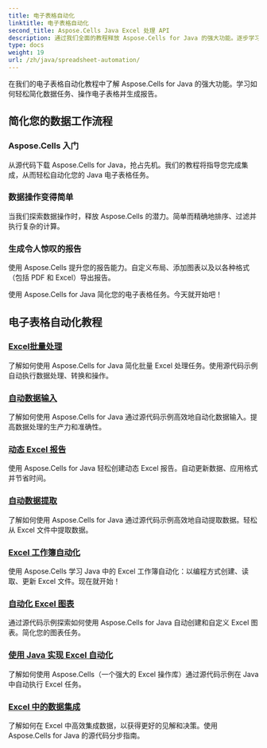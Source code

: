 ```yaml
---
title: 电子表格自动化
linktitle: 电子表格自动化
second_title: Aspose.Cells Java Excel 处理 API
description: 通过我们全面的教程释放 Aspose.Cells for Java 的强大功能。逐步学习电子表格自动化以实现高效的 Java 开发。
type: docs
weight: 19
url: /zh/java/spreadsheet-automation/
---
```


在我们的电子表格自动化教程中了解 Aspose.Cells for Java 的强大功能。学习如何轻松简化数据任务、操作电子表格并生成报告。

## 简化您的数据工作流程

### Aspose.Cells 入门

从源代码下载 Aspose.Cells for Java，抢占先机。我们的教程将指导您完成集成，从而轻松自动化您的 Java 电子表格任务。

### 数据操作变得简单

当我们探索数据操作时，释放 Aspose.Cells 的潜力。简单而精确地排序、过滤并执行复杂的计算。

### 生成令人惊叹的报告

使用 Aspose.Cells 提升您的报告能力。自定义布局、添加图表以及以各种格式（包括 PDF 和 Excel）导出报告。

使用 Aspose.Cells for Java 简化您的电子表格任务。今天就开始吧！
## 电子表格自动化教程
### [Excel批量处理](./batch-excel-processing/)
了解如何使用 Aspose.Cells for Java 简化批量 Excel 处理任务。使用源代码示例自动执行数据处理、转换和操作。
### [自动数据输入](./automated-data-entry/)
了解如何使用 Aspose.Cells for Java 通过源代码示例高效地自动化数据输入。提高数据处理的生产力和准确性。
### [动态 Excel 报告](./dynamic-excel-reports/)
使用 Aspose.Cells for Java 轻松创建动态 Excel 报告。自动更新数据、应用格式并节省时间。
### [自动数据提取](./automated-data-extraction/)
了解如何使用 Aspose.Cells for Java 通过源代码示例高效地自动提取数据。轻松从 Excel 文件中提取数据。
### [Excel 工作簿自动化](./excel-workbook-automation/)
使用 Aspose.Cells 学习 Java 中的 Excel 工作簿自动化：以编程方式创建、读取、更新 Excel 文件。现在就开始！
### [自动化 Excel 图表](./automating-excel-charts/)
通过源代码示例探索如何使用 Aspose.Cells for Java 自动创建和自定义 Excel 图表。简化您的图表任务。 
### [使用 Java 实现 Excel 自动化](./excel-automation-with-java/)
了解如何使用 Aspose.Cells（一个强大的 Excel 操作库）通过源代码示例在 Java 中自动执行 Excel 任务。
### [Excel 中的数据集成](./data-integration-in-excel/)
了解如何在 Excel 中高效集成数据，以获得更好的见解和决策。使用 Aspose.Cells for Java 的源代码分步指南。